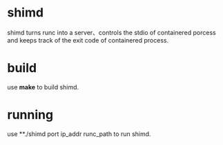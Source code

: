 # shimd
shimd turns runc into a server、controls the stdio of containered porcess and keeps track of the exit code of containered process.  
# build
use **make** to build shimd.
# running
use **./shimd port ip_addr runc_path to run shimd.
